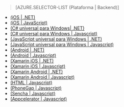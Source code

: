 ﻿> [AZURE.SELECTOR-LIST (Plataforma | Backend)]
- [(iOS | .NET)](/es-es/documentation/articles/mobile-services-dotnet-backend-ios-get-started/)
- [(iOS | JavaScript)](/es-es/documentation/articles/mobile-services-ios-get-started/)
- [(C# universal para Windows| .NET)](/es-es/documentation/articles/mobile-services-dotnet-backend-windows-store-dotnet-get-started/)
- [(C# universal para Windows | Javascript)](/es-es/documentation/articles/mobile-services-javascript-backend-windows-store-dotnet-get-started/)
- [(JavaScript universal para Windows | .NET)](/es-es/documentation/articles/mobile-services-dotnet-backend-windows-store-javascript-get-started/)
- [(JavaScript universal para Windows | Javascript)](/es-es/documentation/articles/mobile-services-javascript-backend-windows-store-javascript-get-started/)
- [(Android | .NET)](/es-es/documentation/articles/mobile-services-dotnet-backend-android-get-started/)
- [(Android | Javascript)](/es-es/documentation/articles/mobile-services-android-get-started/)
- [(Xamarin iOS | .NET)](/es-es/documentation/articles/mobile-services-dotnet-backend-xamarin-ios-get-started/)
- [(Xamarin iOS | Javascript)](/es-es/documentation/articles/partner-xamarin-mobile-services-ios-get-started/)
- [(Xamarin Android | .NET)](/es-es/documentation/articles/mobile-services-dotnet-backend-xamarin-android-get-started/)
- [(Xamarin Android | Javascript)](/es-es/documentation/articles/partner-xamarin-mobile-services-android-get-started/)
- [(HTML | Javascript)](/es-es/documentation/articles/mobile-services-html-get-started/)
- [(PhoneGap | Javascript)](/es-es/documentation/articles/mobile-services-javascript-backend-phonegap-get-started/)
- [(Sencha | Javascript)](/es-es/documentation/articles/partner-sencha-mobile-services-get-started/)
- [(Appcelerator | Javascript)](/es-es/documentation/articles/partner-appcelerator-mobile-services-javascript-backend-appcelerator-get-started/)
<!--HONumber=42-->
